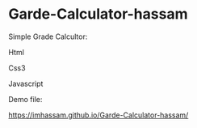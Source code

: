 # Garde-Calculator-hassam
Simple Grade Calcultor:

Html

Css3

Javascript

Demo file:

https://imhassam.github.io/Garde-Calculator-hassam/
